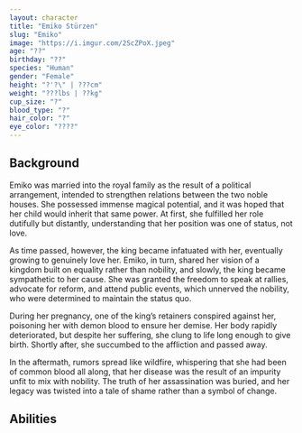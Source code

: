 ```yaml
---
layout: character
title: "Emiko Stürzen"
slug: "Emiko"
image: "https://i.imgur.com/2ScZPoX.jpeg"
age: "??"
birthday: "??"
species: "Human"
gender: "Female"
height: "?'?\" | ???cm"
weight: "???lbs | ??kg"
cup_size: "?"
blood_type: "?"
hair_color: "?"
eye_color: "????"
---
```


## Background

Emiko was married into the royal family as the result of a political arrangement, intended to strengthen relations between the two noble houses. She possessed immense magical potential, and it was hoped that her child would inherit that same power. At first, she fulfilled her role dutifully but distantly, understanding that her position was one of status, not love.

As time passed, however, the king became infatuated with her, eventually growing to genuinely love her. Emiko, in turn, shared her vision of a kingdom built on equality rather than nobility, and slowly, the king became sympathetic to her cause. She was granted the freedom to speak at rallies, advocate for reform, and attend public events, which unnerved the nobility, who were determined to maintain the status quo.

During her pregnancy, one of the king’s retainers conspired against her, poisoning her with demon blood to ensure her demise. Her body rapidly deteriorated, but despite her suffering, she clung to life long enough to give birth. Shortly after, she succumbed to the affliction and passed away.

In the aftermath, rumors spread like wildfire, whispering that she had been of common blood all along, that her disease was the result of an impurity unfit to mix with nobility. The truth of her assassination was buried, and her legacy was twisted into a tale of shame rather than a symbol of change.

## Abilities

